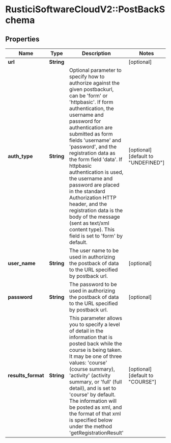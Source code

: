 # RusticiSoftwareCloudV2::PostBackSchema

## Properties
Name | Type | Description | Notes
------------ | ------------- | ------------- | -------------
**url** | **String** |  | [optional] 
**auth_type** | **String** | Optional parameter to specify how to authorize against the given postbackurl, can be &#39;form&#39; or &#39;httpbasic&#39;. If form authentication, the username and password for authentication are submitted as form fields &#39;username&#39; and &#39;password&#39;, and the registration data as the form field &#39;data&#39;. If httpbasic authentication is used, the username and password are placed in the standard Authorization HTTP header, and the registration data is the body of the message (sent as text/xml content type). This field is set to &#39;form&#39; by default. | [optional] [default to &quot;UNDEFINED&quot;]
**user_name** | **String** | The user name to be used in authorizing the postback of data to the URL specified by postback url. | [optional] 
**password** | **String** | The password to be used in authorizing the postback of data to the URL specified by postback url. | [optional] 
**results_format** | **String** | This parameter allows you to specify a level of detail in the information that is posted back while the course is being taken. It may be one of three values: &#39;course&#39; (course summary), &#39;activity&#39; (activity summary, or &#39;full&#39; (full detail), and is set to &#39;course&#39; by default. The information will be posted as xml, and the format of that xml is specified below under the method &#39;getRegistrationResult&#39; | [optional] [default to &quot;COURSE&quot;]


